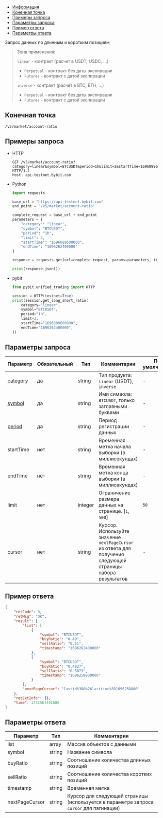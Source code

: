 - [Информация](#информация)
- [Конечная точка](#конечная-точка)
- [Примеры запроса](#примеры-запроса)
- [Параметры запроса](#параметры-запроса)
- [Пример ответа](#пример-ответа)
- [Параметры ответа](#параметры-ответа)

<a id="информация"></a>

Запрос данных по длинным и коротким позициям

>Зона применения:  
>
>`linear` - контракт (расчет в USDT, USDC, ...)
>
> - `Perpetual` - контракт без даты экспирации
> - `Futures` - контракт с датой экспирации
>
>`inverse` - контракт (расчет в BTC, ETH, ...)
>
> - `Perpetual` - контракт без даты экспирации
> - `Futures` - контракт с датой экспирации

<a id="конечная-точка"></a>

## Конечная точка

`/v5/market/account-ratio`

<a id="примеры-запроса"></a>

## Примеры запроса

- HTTP

  ```http
  GET /v5/market/account-ratio?category=linear&symbol=BTCUSDT&period=1h&limit=2&startTime=1696089600000&endTime=1696262400000 HTTP/1.1
  Host: api-testnet.bybit.com
  ```

- Python

  ```python
  import requests

  base_url = "https://api-testnet.bybit.com"
  end_point = "/v5/market/account-ratio"

  complete_request = base_url + end_point
  parameters = {
      "category": "linear",
      "symbol": "BTCUSDT",
      "period": "1h",
      "limit": 2,
      "startTime": "1696089600000",
      "endTime": "1696262400000"
  }
  
  response = requests.get(url=complete_request, params=parameters, timeout=10)

  print(response.json())
  ```

- pybit

  ```python
  from pybit.unified_trading import HTTP

  session = HTTP(testnet=True)
  print(session.get_long_short_ratio(
      category="linear",
      symbol="BTCUSDT",
      period="1h",
      limit=2,
      startTime="1696089600000",
      endTime="1696262400000",
  ))
  ```

<a id="параметры-запроса"></a>

## Параметры запроса

|Параметр  	                  |Обязательный	 |Тип   	  |Комментарии                       |По умолчанию|
|-----------------------------|--------------|------------|----------------------------------|------------|
|[category](<../19.Определения значений в запросах и ответах.md#category>)	|да           |string    |Тип продукта: `linear` (USDT), `inverse`          |-           |
|[symbol](<../19.Определения значений в запросах и ответах.md#symbol>)	    |да          |string    |Имя символа: `BTCUSDT`, только заглавными буквами                         |-           |
|[period](<../19.Определения значений в запросах и ответах.md#dataRecordingPeriod>)    |да	  |string   	  |Период регистрации данных                       |-   |
|startTime  	                  |нет	 |string   	  |Временная метка начала выборки (в миллисекундах)                       |-|
|endTime  	                  |нет	 |string   	  |Временная метка конца выборки (в миллисекундах)                      |-|
|limit  	                  |нет	 |integer   	  |Ограничение размера данных на странице. [`1`, `500`]                       |`50`|
|cursor  	                  |нет	 |string   	  |Курсор. Используйте значение `nextPageCursor` из ответа для получения следующей страницы набора результатов        |-  |

<a id="пример-ответа"></a>

## Пример ответа

```json
{
    "retCode": 0,
    "retMsg": "OK",
    "result": {
        "list": [
            {
                "symbol": "BTCUSDT",
                "buyRatio": "0.49",
                "sellRatio": "0.51",
                "timestamp": "1696262400000"
            },
            {
                "symbol": "BTCUSDT",
                "buyRatio": "0.4927",
                "sellRatio": "0.5073",
                "timestamp": "1696258800000"
            }
        ],
        "nextPageCursor": "lastid%3D0%26lasttime%3D1696258800"
    },
    "retExtInfo": {},
    "time": 1731567491688
}
```

<a id="параметры-ответа"></a>

## Параметры ответа

|Параметр  |Тип       |Комментарии                                             |
|----------|----------|--------------------------------------------------------|
|list  |array       |Массив объектов с данными                                               |
|symbol  |string       |Название символа                                             |
|buyRatio  |string       |Соотношение количества длинных позиций                                             |
|sellRatio  |string       |Соотношение количества коротких позиций                                             |
|timestamp  |string       |Временная метка                                             |
|nextPageCursor  |string       |Курсор для следующей страницы (используется в параметре запроса `cursor` для пагинации)        |
